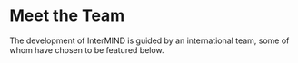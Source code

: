 # Meet the Team

The development of InterMIND is guided by an international team, some of whom have chosen to be featured below.

<TeamMembersGrid :members="[
  {
    name: 'Jilarganti',
    desc: 'UAE',
    avatarLink: '/team/alex.jpg',
    links: [
      { icon: 'mdi:github', link: 'https://github.com/jilarganti' },
      { icon: 'mdi:linkedin', link: 'https://www.linkedin.com/in/aleksey-korolev/' }
    ]
  },
  {
    name: 'Windicted',
    desc: 'Portugal',
    avatarLink: '/team/incognito.png',
    links: [
      { icon: 'mdi:gitlab', link: 'https://gitlab.com/alexander.strikhalev' }
    ]
  },
]" />

<TeamMembersGrid :members="[
  {
    name: 'Claude',
    desc: 'USA',
    avatarLink: '/team/ai.webp',
    links: [
      { icon: 'vscode-icons:file-type-claude', link: 'https://www.anthropic.com/solutions/agents' }
    ]
  },
  {
    name: 'Gemini',
    desc: 'USA',
    avatarLink: '/team/ai.webp',
    links: [
      { icon: 'material-icon-theme:gemini-ai', link: 'https://www.anthropic.com/solutions/agents' }
    ]
  },
  {
    name: 'ChatGPT',
    desc: 'USA',
    avatarLink: '/team/ai.webp',
    links: [
      { icon: 'streamline-logos:openai-logo', link: 'https://www.anthropic.com/solutions/agents' }
    ]
  },
  {
    name: 'DeepSeek',
    desc: 'China',
    avatarLink: '/team/ai.webp',
    links: [
      { icon: 'arcticons:deepseek', link: 'https://www.anthropic.com/solutions/agents' }
    ]
  },
]" />
